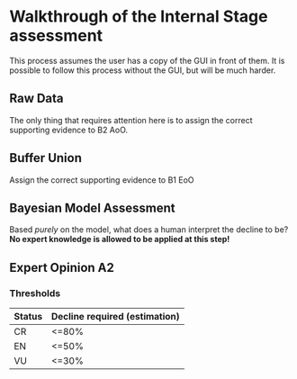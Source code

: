# Walkthrough of the Internal Stage assessment
This process assumes the user has a copy of the GUI in front of them. It is possible to follow this process without the GUI, but will be much harder.

## Raw Data
The only thing that requires attention here is to assign the correct supporting evidence to B2 AoO.

## Buffer Union
Assign the correct supporting evidence to B1 EoO

## Bayesian Model Assessment
Based *purely* on the model, what does a human interpret the decline to be? **No expert knowledge is allowed to be applied at this step!**

## Expert Opinion A2

### Thresholds
| Status | Decline required (estimation) |
|---|---|
| CR | <=80% |
| EN | <=50% |
| VU | <=30% |


